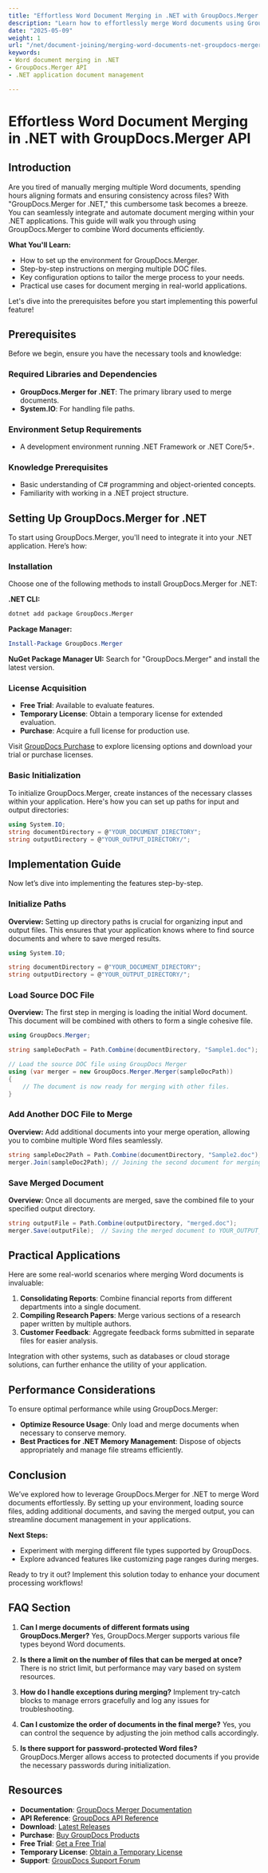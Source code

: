 ```yaml
---
title: "Effortless Word Document Merging in .NET with GroupDocs.Merger API"
description: "Learn how to effortlessly merge Word documents using GroupDocs.Merger for .NET. Enhance document management with seamless integration and automation."
date: "2025-05-09"
weight: 1
url: "/net/document-joining/merging-word-documents-net-groupdocs-merger/"
keywords:
- Word document merging in .NET
- GroupDocs.Merger API
- .NET application document management

---
```



# Effortless Word Document Merging in .NET with GroupDocs.Merger API

## Introduction

Are you tired of manually merging multiple Word documents, spending hours aligning formats and ensuring consistency across files? With "GroupDocs.Merger for .NET," this cumbersome task becomes a breeze. You can seamlessly integrate and automate document merging within your .NET applications. This guide will walk you through using GroupDocs.Merger to combine Word documents efficiently.

**What You'll Learn:**
- How to set up the environment for GroupDocs.Merger.
- Step-by-step instructions on merging multiple DOC files.
- Key configuration options to tailor the merge process to your needs.
- Practical use cases for document merging in real-world applications.

Let's dive into the prerequisites before you start implementing this powerful feature!

## Prerequisites
Before we begin, ensure you have the necessary tools and knowledge:

### Required Libraries and Dependencies
- **GroupDocs.Merger for .NET**: The primary library used to merge documents.
- **System.IO**: For handling file paths.

### Environment Setup Requirements
- A development environment running .NET Framework or .NET Core/5+.

### Knowledge Prerequisites
- Basic understanding of C# programming and object-oriented concepts.
- Familiarity with working in a .NET project structure.

## Setting Up GroupDocs.Merger for .NET
To start using GroupDocs.Merger, you'll need to integrate it into your .NET application. Here’s how:

### Installation
Choose one of the following methods to install GroupDocs.Merger for .NET:

**.NET CLI:**
```bash
dotnet add package GroupDocs.Merger
```

**Package Manager:**
```powershell
Install-Package GroupDocs.Merger
```

**NuGet Package Manager UI:** 
Search for "GroupDocs.Merger" and install the latest version.

### License Acquisition
- **Free Trial**: Available to evaluate features.
- **Temporary License**: Obtain a temporary license for extended evaluation.
- **Purchase**: Acquire a full license for production use.

Visit [GroupDocs Purchase](https://purchase.groupdocs.com/buy) to explore licensing options and download your trial or purchase licenses.

### Basic Initialization
To initialize GroupDocs.Merger, create instances of the necessary classes within your application. Here's how you can set up paths for input and output directories:

```csharp
using System.IO;
string documentDirectory = @"YOUR_DOCUMENT_DIRECTORY";
string outputDirectory = @"YOUR_OUTPUT_DIRECTORY/";
```

## Implementation Guide
Now let’s dive into implementing the features step-by-step.

### Initialize Paths
**Overview:**
Setting up directory paths is crucial for organizing input and output files. This ensures that your application knows where to find source documents and where to save merged results.

```csharp
using System.IO;

string documentDirectory = @"YOUR_DOCUMENT_DIRECTORY";
string outputDirectory = @"YOUR_OUTPUT_DIRECTORY/";
```

### Load Source DOC File
**Overview:**
The first step in merging is loading the initial Word document. This document will be combined with others to form a single cohesive file.

```csharp
using GroupDocs.Merger;

string sampleDocPath = Path.Combine(documentDirectory, "Sample1.doc");

// Load the source DOC file using GroupDocs Merger
using (var merger = new GroupDocs.Merger.Merger(sampleDocPath))
{
    // The document is now ready for merging with other files.
}
```

### Add Another DOC File to Merge
**Overview:**
Add additional documents into your merge operation, allowing you to combine multiple Word files seamlessly.

```csharp
string sampleDoc2Path = Path.Combine(documentDirectory, "Sample2.doc");
merger.Join(sampleDoc2Path); // Joining the second document for merging
```

### Save Merged Document
**Overview:**
Once all documents are merged, save the combined file to your specified output directory.

```csharp
string outputFile = Path.Combine(outputDirectory, "merged.doc");
merger.Save(outputFile);  // Saving the merged document to YOUR_OUTPUT_DIRECTORY
```

## Practical Applications
Here are some real-world scenarios where merging Word documents is invaluable:

1. **Consolidating Reports**: Combine financial reports from different departments into a single document.
2. **Compiling Research Papers**: Merge various sections of a research paper written by multiple authors.
3. **Customer Feedback**: Aggregate feedback forms submitted in separate files for easier analysis.

Integration with other systems, such as databases or cloud storage solutions, can further enhance the utility of your application.

## Performance Considerations
To ensure optimal performance while using GroupDocs.Merger:
- **Optimize Resource Usage**: Only load and merge documents when necessary to conserve memory.
- **Best Practices for .NET Memory Management**: Dispose of objects appropriately and manage file streams efficiently.

## Conclusion
We’ve explored how to leverage GroupDocs.Merger for .NET to merge Word documents effortlessly. By setting up your environment, loading source files, adding additional documents, and saving the merged output, you can streamline document management in your applications.

**Next Steps:**
- Experiment with merging different file types supported by GroupDocs.
- Explore advanced features like customizing page ranges during merges.

Ready to try it out? Implement this solution today to enhance your document processing workflows!

## FAQ Section
1. **Can I merge documents of different formats using GroupDocs.Merger?**
   Yes, GroupDocs.Merger supports various file types beyond Word documents.

2. **Is there a limit on the number of files that can be merged at once?**
   There is no strict limit, but performance may vary based on system resources.

3. **How do I handle exceptions during merging?**
   Implement try-catch blocks to manage errors gracefully and log any issues for troubleshooting.

4. **Can I customize the order of documents in the final merge?**
   Yes, you can control the sequence by adjusting the join method calls accordingly.

5. **Is there support for password-protected Word files?**
   GroupDocs.Merger allows access to protected documents if you provide the necessary passwords during initialization.

## Resources
- **Documentation**: [GroupDocs Merger Documentation](https://docs.groupdocs.com/merger/net/)
- **API Reference**: [GroupDocs API Reference](https://reference.groupdocs.com/merger/net/)
- **Download**: [Latest Releases](https://releases.groupdocs.com/merger/net/)
- **Purchase**: [Buy GroupDocs Products](https://purchase.groupdocs.com/buy)
- **Free Trial**: [Get a Free Trial](https://releases.groupdocs.com/merger/net/)
- **Temporary License**: [Obtain a Temporary License](https://purchase.groupdocs.com/temporary-license/)
- **Support**: [GroupDocs Support Forum](https://forum.groupdocs.com/c/merger/)

